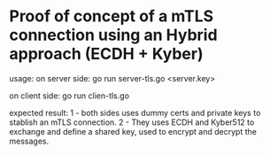 # Proof of concept of a mTLS connection using an Hybrid approach (ECDH + Kyber)

usage:
on server side:
go run server-tls.go <port> <server-cert> <server.key>

on client side: 
go run clien-tls.go <host> <port>

expected result:
1 - both sides uses dummy certs and private keys to stablish an mTLS connection. 
2 - They uses ECDH and Kyber512 to exchange and define a shared key, used to encrypt and decrypt the messages.
